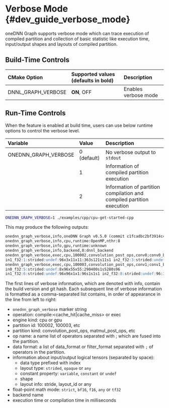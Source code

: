 # Verbose Mode {#dev_guide_verbose_mode}

oneDNN Graph supports verbose mode which can trace execution of compiled
partition and collection of basic statistic like execution time, input/output
shapes and layouts of compiled partition.

## Build-Time Controls

| CMake Option                | Supported values (defaults in bold) | Description
| :---                        | :---                                | :---
| DNNL_GRAPH_VERBOSE          | **ON**, OFF                         | Enables verbose mode

## Run-Time Controls

When the feature is enabled at build time, users can use below runtime options
to control the verbose level.

| Variable                  | Value       | Description
| :---                      | :---        |:---
| ONEDNN_GRAPH_VERBOSE      | 0 (default) | No verbose output to `stdout`
|                           | 1           | Information of compiled partition execution
|                           | 2           | Information of partition compilation and compiled partition execution

```bash
ONEDNN_GRAPH_VERBOSE=1 ./examples/cpp/cpu-get-started-cpp
```

This may produce the following outputs:

```markdown
onednn_graph_verbose,info,oneDNN Graph v0.5.0 (commit c1fcadbc2bf3914c489fb2c6351e6163d66ad553)
onednn_graph_verbose,info,cpu,runtime:OpenMP,nthr:8
onednn_graph_verbose,info,gpu,runtime:unknown
onednn_graph_verbose,info,backend,0:dnnl_backend
onednn_graph_verbose,exec,cpu,100002,convolution_post_ops,conv0;conv0_bias_add;relu0,data:NCX;NCX; filter:OIX;;;,in0_f32:0:strided:undef:8x3x227x227:154587s51529s227s1
in1_f32:1:strided:undef:96x3x11x11:363s121s11s1 in2_f32:3:strided:undef:96:1 out0_f32:5:strided:undef:8x96x55x55:290400s1s5280s96,fpm:strict,dnnl_backend,3.77686
onednn_graph_verbose,exec,cpu,100003,convolution_post_ops,conv1;conv1_bias_add;relu1,data:NCX;NCX; filter:OIX;;;,
in0_f32:5:strided:undef:8x96x55x55:290400s1s5280s96
in1_f32:6:strided:undef:96x96x1x1:96s1s1s1 in2_f32:8:strided:undef:96:1 out0_f32:10:strided:undef:8x96x55x55:290400s3025s55s1,fpm:strict,dnnl_backend,3.44189
```

The first lines of verbose information, which are denoted with info, contain the
build version and git hash. Each subsequent line of verbose information is
formatted as a comma-separated list contains, in order of appearance in the line
from left to right:

- `onednn_graph_verbose` marker string
- operation: compile:<cache_hit|cache_miss> or exec
- engine kind: cpu or gpu
- partition id: 100002, 100003, etc
- partition kind: convolution_post_ops, matmul_post_ops, etc
- op name: a name list of operators separated with ; which are fused into the
  partition.
- data format: a list of data_format or filter_format separated with `;` of
  operators in the partition.
- information about input/output logical tensors (separated by space):
  - data type prefixed with index
  - layout type: `strided`, `opaque` or `any`
  - constant property: `variable`, `constant` or `undef`
  - shape
  - layout info: stride, layout_id or any
- float-point math mode: `strict`, `bf16`, `f16`, `any` or `tf32`
- backend name
- execution time or compilation time in milliseconds

